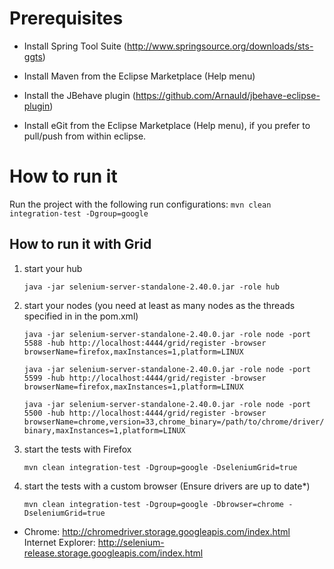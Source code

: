 # Prerequisites

- Install Spring Tool Suite (http://www.springsource.org/downloads/sts-ggts)
- Install Maven from the Eclipse Marketplace (Help menu)
- Install the JBehave plugin (https://github.com/Arnauld/jbehave-eclipse-plugin)

- Install eGit from the Eclipse Marketplace (Help menu), if you prefer to pull/push from within eclipse.

# How to run it

Run the project with the following run configurations:
`mvn clean integration-test -Dgroup=google`


## How to run it with Grid
1. start your hub

    `java -jar selenium-server-standalone-2.40.0.jar -role hub`

2. start your nodes (you need at least as many nodes as the threads specified in in the pom.xml)

    `java -jar selenium-server-standalone-2.40.0.jar -role node -port 5588 -hub http://localhost:4444/grid/register -browser browserName=firefox,maxInstances=1,platform=LINUX`

    `java -jar selenium-server-standalone-2.40.0.jar -role node -port 5599 -hub http://localhost:4444/grid/register -browser browserName=firefox,maxInstances=1,platform=LINUX`

    `java -jar selenium-server-standalone-2.40.0.jar -role node -port 5500 -hub http://localhost:4444/grid/register -browser browserName=chrome,version=33,chrome_binary=/path/to/chrome/driver/binary,maxInstances=1,platform=LINUX`

3. start the tests with Firefox

    `mvn clean integration-test -Dgroup=google -DseleniumGrid=true`

4. start the tests with a custom browser (Ensure drivers are up to date*)

    `mvn clean integration-test -Dgroup=google -Dbrowser=chrome -DseleniumGrid=true`
    
* Chrome: http://chromedriver.storage.googleapis.com/index.html
  Internet Explorer: http://selenium-release.storage.googleapis.com/index.html


